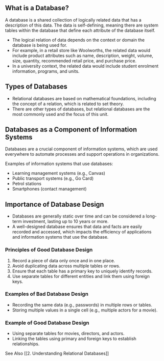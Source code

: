 ## What is a Database? 
A database is a shared collection of logically related data that has a description of this data. The data is self-defining, meaning there are system tables within the database that define each attribute of the database itself. 
- The logical relation of data depends on the context or domain the database is being used for. 
- For example, in a retail store like Woolworths, the related data would include product attributes such as name, description, weight, volume, size, quantity, recommended retail price, and purchase price.
- In a university context, the related data would include student enrolment information, programs, and units. 

## Types of Databases
- Relational databases are based on mathematical foundations, including the concept of a relation, which is related to set theory. 
- There are other types of databases, but relational databases are the most commonly used and the focus of this unit. 

## Databases as a Component of Information Systems
Databases are a crucial component of information systems, which are used everywhere to automate processes and support operations in organizations. 

Examples of information systems that use databases: 
- Learning management systems (e.g., Canvas) 
- Public transport systems (e.g., Go Card) 
- Petrol stations 
- Smartphones (contact management)

## Importance of Database Design 
- Databases are generally static over time and can be considered a long-term investment, lasting up to 10 years or more. 
- A well-designed database ensures that data and facts are easily recorded and accessed, which impacts the efficiency of applications and information systems that use the database. 

### Principles of Good Database Design 
1. Record a piece of data only once and in one place. 
2. Avoid duplicating data across multiple tables or rows. 
3. Ensure that each table has a primary key to uniquely identify records.
4. Use separate tables for different entities and link them using foreign keys. 

### Examples of Bad Database Design 
- Recording the same data (e.g., passwords) in multiple rows or tables. 
- Storing multiple values in a single cell (e.g., multiple actors for a movie).

### Example of Good Database Design 
- Using separate tables for movies, directors, and actors. 
- Linking the tables using primary and foreign keys to establish relationships.

See Also
[[2. Understanding Relational Databases]]